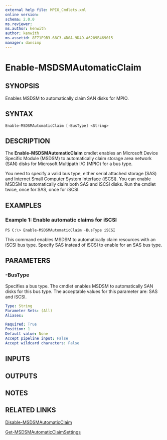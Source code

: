 ```yaml
---
external help file: MPIO_Cmdlets.xml
online version: 
schema: 2.0.0
ms.reviewer:
ms.author: kenwith
author: kenwith
ms.assetid: 8F71F9B3-68C3-4D0A-9D49-A6209B469015
manager: dansimp
---
```


# Enable-MSDSMAutomaticClaim

## SYNOPSIS
Enables MSDSM to automatically claim SAN disks for MPIO.

## SYNTAX

```
Enable-MSDSMAutomaticClaim [-BusType] <String>
```

## DESCRIPTION
The **Enable-MSDSMAutomaticClaim** cmdlet enables an Microsoft Device Specific Module (MSDSM) to automatically claim storage area network (SAN) disks for Microsoft Multipath I/O (MPIO) for a bus type.

You need to specify a valid bus type, either serial attached storage (SAS) and Internet Small Computer System Interface (iSCSI).
You can enable MSDSM to automatically claim both SAS and iSCSI disks.
Run the cmdlet twice, once for SAS, once for iSCSI.

## EXAMPLES

### Example 1: Enable automatic claims for iSCSI
```
PS C:\> Enable-MSDSMAutomaticClaim -BusType iSCSI
```

This command enables  MSDSM to automatically claim resources with an iSCSI bus type.
Specify SAS instead of iSCSI to enable for an SAS bus type.

## PARAMETERS

### -BusType
Specifies a bus type.
The cmdlet enables MSDSM to automatically SAN disks for this bus type.
The acceptable values for this parameter are: SAS and iSCSI.

```yaml
Type: String
Parameter Sets: (All)
Aliases: 

Required: True
Position: 1
Default value: None
Accept pipeline input: False
Accept wildcard characters: False
```

## INPUTS

## OUTPUTS

## NOTES

## RELATED LINKS

[Disable-MSDSMAutomaticClaim](./Disable-MSDSMAutomaticClaim.md)

[Get-MSDSMAutomaticClaimSettings](./Get-MSDSMAutomaticClaimSettings.md)
